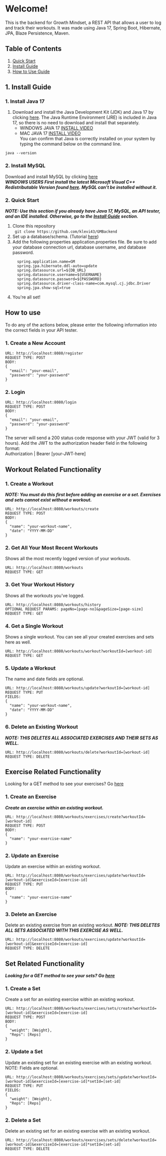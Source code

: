 # Welcome!
This is the backend for Growth Mindset, a REST API that allows a user to log and track their workouts. It was made using Java 17, Spring Boot, Hibernate, JPA, Blaze Persistence, Maven.

## Table of Contents
   1. [Quick Start](#Quick-Start) </br>
   2. [Install Guide](#Install-Guide) </br>
   3. [How to Use Guide](#How-to-Use-Guide) </br>

<a name="Install-Guide"><a>
## 1. Install Guide
### 1. Install Java 17 

   1. Download and install the Java Development Kit (JDK) and Java 17 by clicking [here](https://www.oracle.com/java/technologies/javase/jdk17-0-13-later-archive-downloads.html). The Java Runtime Environment (JRE) is included in Java 17, so there is no need to download and install that separately. 
      - WINDOWS JAVA 17 [INSTALL VIDEO](https://www.youtube.com/watch?v=cL4GcZ6GJV8)
      - MAC JAVA 17 [INSTALL VIDEO](https://www.youtube.com/watch?v=SdKIBGnkhDY) </br>
You can confirm that Java is correctly installed on your system by typing the command below on the command line.
```
java --version
```
### 2. Install MySQL </br>
Download and install MySQL by clicking [here](https://dev.mysql.com/downloads/mysql/)</br>
***WINDOWS USERS First install the latest Microsoft Visual C++ Redistributable Version found [here](https://learn.microsoft.com/en-us/cpp/windows/latest-supported-vc-redist?view=msvc-170#latest-microsoft-visual-c-redistributable-version). MySQL can't be installed without it.*** 



<a name="Quick-Start"><a>
### 2. Quick Start
***NOTE: Use this section if you already have Java 17, MySQL, an API tester, and an IDE installed. Otherwise, go to the [Install Guide](#Install-Guide) section.***
  1. Clone this repository </br>
    ``` 
      git clone https://github.com/klevi43/GMBackend
    ```
  2. Set up a database/schema. (Tutorial [here](https://www.youtube.com/watch?v=ImqxBiv5yIY))
  3. Add the following properties application.properties file. Be sure to add your database connection url, database username, and database password.
     ```
       spring.application.name=GM
       spring.jpa.hibernate.ddl-auto=update
       spring.datasource.url=${DB_URL}
       spring.datasource.username=${USERNAME}
       spring.datasource.password=${PASSWORD}
       spring.datasource.driver-class-name=com.mysql.cj.jdbc.Driver
       spring.jpa.show-sql=true
     ```
  4. You're all set!


<a name="How-to-Use-Guide"></a>
## How to use
To do any of the actions below, please enter the following information into the correct fields in your API tester. </br> 
### 1. Create a New Account
```
URL: http://localhost:8080/register
REQUEST TYPE: POST
BODY:
{
  "email": "your-email",
  "password": "your-password"
}
```


### 2. Login 
```
URL: http://localhost:8080/login
REQUEST TYPE: POST
BODY:
{
  "email": "your-email",
  "password": "your-password"
}
```

The server will send a 200 status code response with your JWT (valid for 3 hours).
Add the JWT to the authorization header field in the following format: </br>
Authorization | Bearer [your-JWT-here]

## Workout Related Functionality
### 1. Create a Workout
***NOTE: You must do this first before adding an exercise or a set. Exercises and sets cannot exist without a workout.***
```
URL: http://localhost:8080/workouts/create
REQUEST TYPE: POST
BODY:
{
  "name": "your-workout-name",
  "date": "YYYY-MM-DD"
}
```

### 2. Get All Your Most Recent Workouts
Shows all the most recently logged version of your workouts.
```
URL: http://localhost:8080/workouts
REQUEST TYPE: GET
```

### 3. Get Your Workout History
Shows all the workouts you've logged.
```
URL: http://localhost:8080/workouts/history
OPTIONAL REQUEST PARAMS: pageNo=[page-no]&pageSize=[page-size]
REQUEST TYPE: GET
```
<a name="Get-Workout-By-Id"></a>
### 4. Get a Single Workout 
Shows a single workout. You can see all your created exercises and sets here as well.
```
URL: http://localhost:8080/workouts/workout?workoutId=[workout-id]
REQUEST TYPE: GET
```

### 5. Update a Workout 
The name and date fields are optional.
```
URL: http://localhost:8080/workouts/update?workoutId=[workout-id]
REQUEST TYPE: PUT
FIELDS:
{
  "name": "your-workout-name",
  "date": "YYYY-MM-DD"
}
```
### 6. Delete an Existing Workout
***NOTE: THIS DELETES ALL ASSOCIATED EXERCISES AND THEIR SETS AS WELL.***
```
URL: http://localhost:8080/workouts/delete?workoutId=[workout-id]
REQUEST TYPE: DELETE
```

## Exercise Related Functionality
Looking for a GET method to see your exercises? Go [here](#Get-Workout-By-Id)
### 1. Create an Exercise
***Create an exercise within an existing workout.***

```
URL: http://localhost:8080/workouts/exercises/create?workoutId=[workout-id]
REQUEST TYPE: POST
BODY:
{
  "name": "your-exercise-name"
}
```
### 2. Update an Exercise
Update an exercise within an existing workout.
```
URL: http://localhost:8080/workouts/exercises/update?workoutId=[workout-id]&exerciseId=[exercise-id]
REQUEST TYPE: PUT
BODY:
{
  "name": "your-exercise-name"
}
```

### 3. Delete an Exercise
Delete an existing exercise from an existing workout. ***NOTE: THIS DELETES ALL SETS ASSOCIATED WITH THIS EXERCISE AS WELL.***
```
URL: http://localhost:8080/workouts/exercises/update?workoutId=[workout-id]&exerciseId=[exercise-id]
REQUEST TYPE: DELETE
```

## Set Related Functionality
***Looking for a GET method to see your sets? Go [here](#Get-Workout-By-Id)***
### 1. Create a Set
Create a set for an existing exercise within an existing workout.
```
URL: http://localhost:8080/workouts/exercises/sets/create?workoutId=[workout-id]&exerciseId=[exercise-id]
REQUEST TYPE: POST
BODY:
{
  "weight": [Weight},
  "Reps": [Reps]
}
```

### 2. Update a Set
Update an existing set for an existing exercise with an existing workout. NOTE: Fields are optional.
```
URL: http://localhost:8080/workouts/exercises/sets/update?workoutId=[workout-id]&exerciseId=[exercise-id]*setId=[set-id]
REQUEST TYPE: PUT
FIELDS:
{
  "weight": [Weight},
  "Reps": [Reps]
}
```

### 2. Delete a Set
Delete an existing set for an existing exercise with an existing workout.
```
URL: http://localhost:8080/workouts/exercises/sets/delete?workoutId=[workout-id]&exerciseId=[exercise-id]*setId=[set-id]
REQUEST TYPE: DELETE
```

